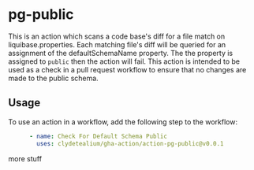 # pg-public
This is an action which scans a code base's diff for a file match on liquibase.properties. Each matching file's diff will be queried for an assignment of the defaultSchemaName property. The the property is assigned to `public` then the action will fail. This action is intended to be used as a check in a pull request workflow to ensure that no changes are made to the public schema.

## Usage
To use an action in a workflow, add the following step to the workflow:
```yaml
      - name: Check For Default Schema Public
        uses: clydetealium/gha-action/action-pg-public@v0.0.1
```

more stuff
